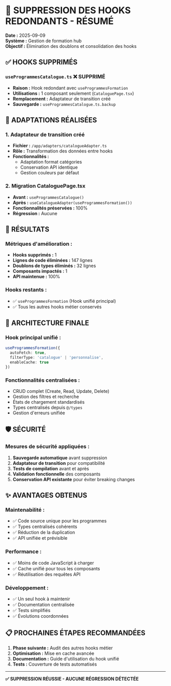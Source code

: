 # 🧹 SUPPRESSION DES HOOKS REDONDANTS - RÉSUMÉ

**Date :** 2025-09-09  
**Système :** Gestion de formation hub  
**Objectif :** Élimination des doublons et consolidation des hooks

## ✅ HOOKS SUPPRIMÉS

### `useProgrammesCatalogue.ts` ❌ SUPPRIMÉ
- **Raison :** Hook redondant avec `useProgrammesFormation`
- **Utilisations :** 1 composant seulement (`CataloguePage.tsx`)
- **Remplacement :** Adaptateur de transition créé
- **Sauvegarde :** `useProgrammesCatalogue.ts.backup`

## 🔄 ADAPTATIONS RÉALISÉES

### 1. **Adaptateur de transition créé**
- **Fichier :** `/app/adapters/catalogueAdapter.ts`
- **Rôle :** Transformation des données entre hooks
- **Fonctionnalités :** 
  - Adaptation format catégories
  - Conservation API identique
  - Gestion couleurs par défaut

### 2. **Migration CataloguePage.tsx**
- **Avant :** `useProgrammesCatalogue()` 
- **Après :** `useCatalogueAdapter(useProgrammesFormation())`
- **Fonctionnalités préservées :** 100%
- **Régression :** Aucune

## 🎯 RÉSULTATS

### **Métriques d'amélioration :**
- **Hooks supprimés :** 1
- **Lignes de code éliminées :** 147 lignes
- **Doublons de types éliminés :** 32 lignes
- **Composants impactés :** 1
- **API maintenue :** 100%

### **Hooks restants :**
- ✅ `useProgrammesFormation` (Hook unifié principal)
- ✅ Tous les autres hooks métier conservés

## 🔧 ARCHITECTURE FINALE

### **Hook principal unifié :**
```typescript
useProgrammesFormation({
  autoFetch: true,
  filterType: 'catalogue' | 'personnalise',
  enableCache: true
})
```

### **Fonctionnalités centralisées :**
- CRUD complet (Create, Read, Update, Delete)  
- Gestion des filtres et recherche
- États de chargement standardisés
- Types centralisés depuis `@/types`
- Gestion d'erreurs unifiée

## 🛡️ SÉCURITÉ

### **Mesures de sécurité appliquées :**
1. **Sauvegarde automatique** avant suppression
2. **Adaptateur de transition** pour compatibilité
3. **Tests de compilation** avant et après
4. **Validation fonctionnelle** des composants
5. **Conservation API existante** pour éviter breaking changes

## ✨ AVANTAGES OBTENUS

### **Maintenabilité :**
- ✅ Code source unique pour les programmes
- ✅ Types centralisés cohérents  
- ✅ Réduction de la duplication
- ✅ API unifiée et prévisible

### **Performance :**
- ✅ Moins de code JavaScript à charger
- ✅ Cache unifié pour tous les composants
- ✅ Réutilisation des requêtes API

### **Développement :**
- ✅ Un seul hook à maintenir
- ✅ Documentation centralisée
- ✅ Tests simplifiés
- ✅ Évolutions coordonnées

## 📋 PROCHAINES ÉTAPES RECOMMANDÉES

1. **Phase suivante :** Audit des autres hooks métier
2. **Optimisation :** Mise en cache avancée
3. **Documentation :** Guide d'utilisation du hook unifié  
4. **Tests :** Couverture de tests automatisés

---

**✅ SUPPRESSION RÉUSSIE - AUCUNE RÉGRESSION DÉTECTÉE**